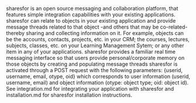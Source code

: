 sharesfor is an open source messaging and collaboration platform, that features simple integration capabilities with your existing applications. 
sharesfor can relate to objects in your existing application and provide message threads related to that object -and others that may be co-related- thereby sharing and collecting information on it.
For example, objects can be the accounts, contacts, projects, etc. in your CRM; the courses, lectures, subjects, classes, etc. on your Learning Management Sytem;  or any other item in any of your applications.
sharesfor provides a familiar real time messaging interface so that users provide personal/corporate memory on those objects by creating and populating message threads
sharesfor is activated through a POST request with the following parameters:
{userid, username, email, otype, oid}
which corresponds to user information (userid, username, email) and object information (otype: object type; oid: object id). 
See integration.md for integrating your application with sharesfor and installation.md for sharesfor installation instructions.
